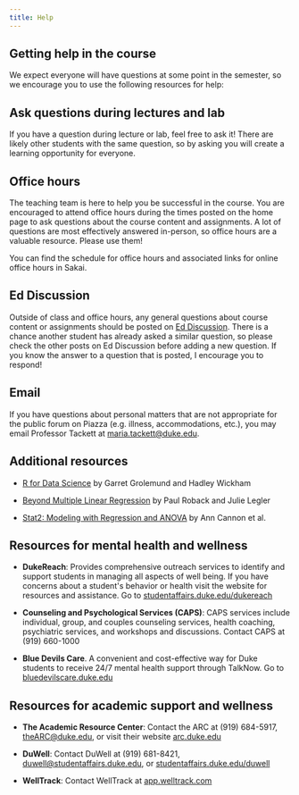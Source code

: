 ```yaml
---
title: Help
---
```


## Getting help in the course

We expect everyone will have questions at some point in the semester, so we encourage you to use the following resources for help: 

## Ask questions during lectures and lab

If you have a question during lecture or lab, feel free to ask it! There are likely other students with the same question, so by asking you will create a learning opportunity for everyone.

## Office hours

The teaching team is here to help you be successful in the course. You are encouraged to attend office hours during the times posted on the home page to ask questions about the course content and assignments. A lot of questions are most effectively answered in-person, so office hours are a valuable resource. Please use them!

You can find the schedule for office hours and associated links for online office hours in Sakai.

## Ed Discussion

Outside of class and office hours, any general questions about course content or assignments should be posted on [Ed Discussion](https://edstem.org/us/courses/8350/discussion/). There is a chance another student has already asked a similar question, so please check the other posts on Ed Discussion before adding a new question. If you know the answer to a question that is posted, I encourage you to respond! 

## Email 

If you have questions about personal matters that are not appropriate for the public forum on Piazza (e.g. illness, accommodations, etc.), you may email Professor Tackett at [maria.tackett@duke.edu](mailto:maria.tackett@duke.edu). 


## Additional resources

- [R for Data Science](https://r4ds.had.co.nz/) by Garret Grolemund and Hadley Wickham

- [Beyond Multiple Linear Regression](https://bookdown.org/roback/bookdown-BeyondMLR/) by Paul Roback and Julie Legler

- [Stat2: Modeling with Regression and ANOVA](https://www.amazon.com/STAT2-Modeling-Regression-Ann-Cannon-ebook-dp-B07K6Y99J3/dp/B07K6Y99J3/ref=mt_other?_encoding=UTF8&me=&qid=1629580711) by Ann Cannon et al. 

## Resources for mental health and wellness

- **DukeReach**: Provides comprehensive outreach services to identify and support students in managing all aspects of well being. If you have concerns about a student's behavior or health visit the website for resources and assistance. 
Go to [studentaffairs.duke.edu/dukereach](http://studentaffairs.duke.edu/dukereach)

- **Counseling and Psychological Services (CAPS)**: CAPS services include individual, group, and couples counseling services, health coaching, psychiatric services, and workshops and discussions. Contact CAPS at (919) 660-1000

- **Blue Devils Care**. A convenient and cost-effective way for Duke students to receive 24/7 mental health support through TalkNow. Go to [bluedevilscare.duke.edu](https://www.timely.md/faq/blue-devils-care-faq/)

## Resources for academic support and wellness

- **The Academic Resource Center**: Contact the ARC at (919) 684-5917, [theARC@duke.edu](mailto:theARC@duke.edu), or visit their website [arc.duke.edu](https://arc.duke.edu/)

- **DuWell**: Contact DuWell at (919) 681-8421, [duwell@studentaffairs.duke.edu](mailto:duwell@studentaffairs.duke.edu), or [studentaffairs.duke.edu/duwell](https://studentaffairs.duke.edu/duwell)

- **WellTrack**: Contact WellTrack at [app.welltrack.com](https://app.welltrack.com/)

